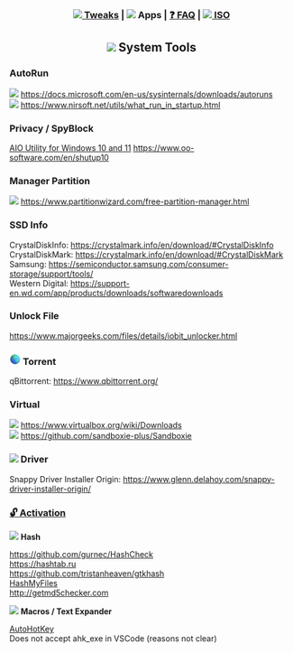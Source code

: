 <h3 align="center"> <a href="https://github.com/TuxManxD/awesome-windows?tab=readme-ov-file#-tweaks-win11"> <img width=25px src="https://siteicon.vercel.app/icon/terminal.png"> Tweaks</a> | <img width=25px src="https://siteicon.vercel.app/icon/settings.png"> Apps | <a href="https://github.com/TuxManxD/awesome-windows/tree/main/faq"> ❓ FAQ</a> | <a href="https://github.com/TuxManxD/awesome-windows/tree/main/iso"> <img width=25px src="https://siteicon.vercel.app/icon/disk.ico"> ISO</a></h3>

<h2 align="center"><img width=25px src="https://filedn.eu/lFS6h5cBEsru02lgr5VwkTJ/Windows%2011%20Files/icons/shell32_16.ico"> System Tools</h2>

### AutoRun
<img width=20px src="https://filedn.eu/lFS6h5cBEsru02lgr5VwkTJ/Windows%2011%20Files/icons/shell32_25.ico"> https://docs.microsoft.com/en-us/sysinternals/downloads/autoruns
<br>
<img width=20px src="https://i.imgur.com/J0L0kl3.gif"> https://www.nirsoft.net/utils/what_run_in_startup.html

### Privacy / SpyBlock
[AIO Utility for Windows 10 and 11](https://github.com/ChrisTitusTech/winutil)
https://www.oo-software.com/en/shutup10
<br>

### Manager Partition
<img width=20px src="https://i.imgur.com/x6vIT9f.png"> https://www.partitionwizard.com/free-partition-manager.html
<br>

### SSD Info
CrystalDiskInfo: https://crystalmark.info/en/download/#CrystalDiskInfo
<br>
CrystalDiskMark: https://crystalmark.info/en/download/#CrystalDiskMark
<br>
Samsung: https://semiconductor.samsung.com/consumer-storage/support/tools/
<br>
Western Digital: https://support-en.wd.com/app/products/downloads/softwaredownloads

### Unlock File
https://www.majorgeeks.com/files/details/iobit_unlocker.html

### <img width=20px src="https://raw.githubusercontent.com/microsoft/fluentui-emoji/main/assets/Globe%20showing%20americas/3D/globe_showing_americas_3d.png"> Torrent
qBittorrent: https://www.qbittorrent.org/
<br>

### Virtual
<img width=20px src="https://upload.wikimedia.org/wikipedia/commons/d/d5/Virtualbox_logo.png"> https://www.virtualbox.org/wiki/Downloads
<br>
<img width=20px src="https://cdni.comss.net/logo/sandboxie_icon.png"></img> https://github.com/sandboxie-plus/Sandboxie


### <img width=20px src="https://cdn-icons-png.flaticon.com/512/1400/1400975.png"> Driver
Snappy Driver Installer Origin: https://www.glenn.delahoy.com/snappy-driver-installer-origin/
<br>

### <a target="_blank" href="https://github.com/massgravel/Microsoft-Activation-Scripts">🔓 Activation</a>


<img width=20px src="https://cdn-icons-png.flaticon.com/512/7754/7754226.png"> **Hash**

https://github.com/gurnec/HashCheck
<br>
https://hashtab.ru
<br>
https://github.com/tristanheaven/gtkhash
<br>
[HashMyFiles](https://www.nirsoft.net/utils/hash_my_files.html)
<br>
http://getmd5checker.com

<img width=20px src="https://site-iota-coral.vercel.app/icon/clipboard.png"> **Macros / Text Expander**

[AutoHotKey](https://www.autohotkey.com/)
<br>
Does not accept ahk_exe in VSCode (reasons not clear)
